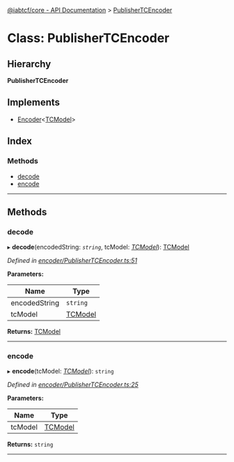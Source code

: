 [@iabtcf/core - API Documentation](../README.md) > [PublisherTCEncoder](../classes/publishertcencoder.md)

# Class: PublisherTCEncoder

## Hierarchy

**PublisherTCEncoder**

## Implements

* [Encoder](../interfaces/encoder.md)<[TCModel](tcmodel.md)>

## Index

### Methods

* [decode](publishertcencoder.md#decode)
* [encode](publishertcencoder.md#encode)

---

## Methods

<a id="decode"></a>

###  decode

▸ **decode**(encodedString: *`string`*, tcModel: *[TCModel](tcmodel.md)*): [TCModel](tcmodel.md)

*Defined in [encoder/PublisherTCEncoder.ts:51](https://github.com/chrispaterson/iabtcf/blob/f683445/modules/core/src/encoder/PublisherTCEncoder.ts#L51)*

**Parameters:**

| Name | Type |
| ------ | ------ |
| encodedString | `string` |
| tcModel | [TCModel](tcmodel.md) |

**Returns:** [TCModel](tcmodel.md)

___
<a id="encode"></a>

###  encode

▸ **encode**(tcModel: *[TCModel](tcmodel.md)*): `string`

*Defined in [encoder/PublisherTCEncoder.ts:25](https://github.com/chrispaterson/iabtcf/blob/f683445/modules/core/src/encoder/PublisherTCEncoder.ts#L25)*

**Parameters:**

| Name | Type |
| ------ | ------ |
| tcModel | [TCModel](tcmodel.md) |

**Returns:** `string`

___


